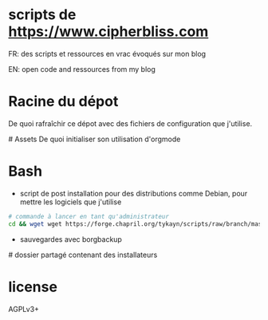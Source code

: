# scripts de https://www.cipherbliss.com

FR: des scripts et ressources en vrac évoqués sur mon blog

EN: open code and ressources from my blog
# Racine du dépot
De quoi rafraîchir ce dépot avec des fichiers de configuration que j'utilise.

# Assets
De quoi initialiser son utilisation d'orgmode

# Bash
- script de post installation pour des distributions comme Debian, pour mettre les logiciels que j'utilise
```bash
# commande à lancer en tant qu'administrateur
cd && wget wget https://forge.chapril.org/tykayn/scripts/raw/branch/master/bash/postinstall/tykayn_postinstall.sh && bash tykayn_postinstall.sh
```
- sauvegardes avec borgbackup

# dossier partagé contenant des installateurs
# license
AGPLv3+

